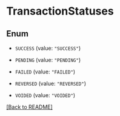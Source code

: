# TransactionStatuses

## Enum


* `SUCCESS` (value: `"SUCCESS"`)

* `PENDING` (value: `"PENDING"`)

* `FAILED` (value: `"FAILED"`)

* `REVERSED` (value: `"REVERSED"`)

* `VOIDED` (value: `"VOIDED"`)


[[Back to README]](../../README.md)


